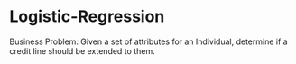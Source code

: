 # Logistic-Regression
Business Problem: Given a set of attributes for an Individual, determine if a credit line should be extended to them.
